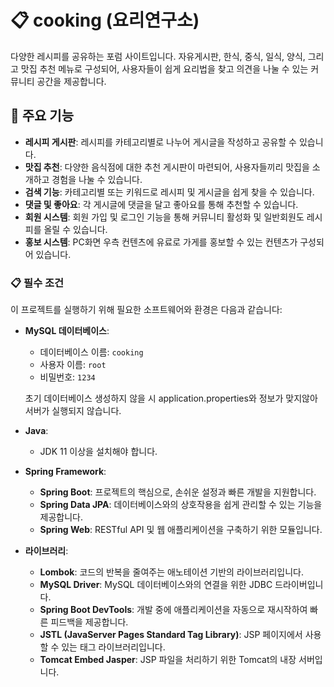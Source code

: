 # 📋 cooking (요리연구소)
다양한 레시피를 공유하는 포럼 사이트입니다. 
자유게시판, 한식, 중식, 일식, 양식, 그리고 맛집 추천 메뉴로 구성되어, 사용자들이 쉽게 요리법을 찾고 의견을 나눌 수 있는 커뮤니티 공간을 제공합니다.

## 📌 주요 기능
- **레시피 게시판**: 레시피를 카테고리별로 나누어 게시글을 작성하고 공유할 수 있습니다.
- **맛집 추천**: 다양한 음식점에 대한 추천 게시판이 마련되어, 사용자들끼리 맛집을 소개하고 경험을 나눌 수 있습니다.
- **검색 기능**: 카테고리별 또는 키워드로 레시피 및 게시글을 쉽게 찾을 수 있습니다.
- **댓글 및 좋아요**: 각 게시글에 댓글을 달고 좋아요를 통해 추천할 수 있습니다.
- **회원 시스템**: 회원 가입 및 로그인 기능을 통해 커뮤니티 활성화 및 일반회원도 레시피를 올릴 수 있습니다.
- **홍보 시스템**: PC화면 우측 컨텐츠에 유료로 가게를 홍보할 수 있는 컨텐츠가 구성되어 있습니다. 


### 📋 필수 조건
이 프로젝트를 실행하기 위해 필요한 소프트웨어와 환경은 다음과 같습니다:

- **MySQL 데이터베이스**:
  - 데이터베이스 이름: `cooking`
  - 사용자 이름: `root`
  - 비밀번호: `1234`
  
  초기 데이터베이스 생성하지 않을 시 application.properties와 정보가 맞지않아 서버가 실행되지 않습니다.

- **Java**:
  - JDK 11 이상을 설치해야 합니다.

- **Spring Framework**:
  - **Spring Boot**: 프로젝트의 핵심으로, 손쉬운 설정과 빠른 개발을 지원합니다.
  - **Spring Data JPA**: 데이터베이스와의 상호작용을 쉽게 관리할 수 있는 기능을 제공합니다.
  - **Spring Web**: RESTful API 및 웹 애플리케이션을 구축하기 위한 모듈입니다.

- **라이브러리**:
  - **Lombok**: 코드의 반복을 줄여주는 애노테이션 기반의 라이브러리입니다.
  - **MySQL Driver**: MySQL 데이터베이스와의 연결을 위한 JDBC 드라이버입니다.
  - **Spring Boot DevTools**: 개발 중에 애플리케이션을 자동으로 재시작하여 빠른 피드백을 제공합니다.
  - **JSTL (JavaServer Pages Standard Tag Library)**: JSP 페이지에서 사용할 수 있는 태그 라이브러리입니다.
  - **Tomcat Embed Jasper**: JSP 파일을 처리하기 위한 Tomcat의 내장 서버입니다.

